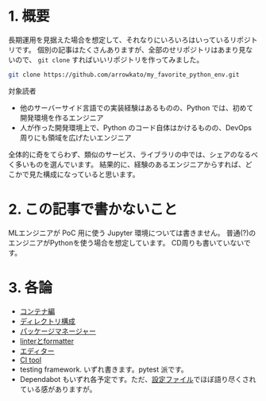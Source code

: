 # 1. 概要
長期運用を見据えた場合を想定して、それなりにいろいろはいっているリポジトリです。
個別の記事はたくさんありますが、全部のせリポジトリはあまり見ないので、 `git clone` すればいいリポジトリを作ってみました。

```bash
git clone https://github.com/arrowkato/my_favorite_python_env.git
```

対象読者
- 他のサーバーサイド言語での実装経験はあるものの、Python では、初めて開発環境を作るエンジニア
- 人が作った開発環境上で、Python のコード自体はかけるものの、DevOps 周りにも領域を広げたいエンジニア

全体的に奇をてらわず、類似のサービス、ライブラリの中では、シェアのなるべく多いものを選んでいます。
結果的に、経験のあるエンジニアからすれば、どこかで見た構成になっていると思います。


# 2. この記事で書かないこと
MLエンジニアが PoC 用に使う Jupyter 環境については書きません。
普通(?)のエンジニアがPythonを使う場合を想定しています。
CD周りも書いていないです。

# 3. 各論
- [コンテナ編](./doc/container.md)
- [ディレクトリ構成](./doc/directory_configuration.md)
- [パッケージマネージャー](./doc/package_manager.md)
- [linterとformatter](./doc/linter_formatter.md)
- [エディター](./doc/editor.md)
- [CI tool](./doc/CI_tool.md)
- testing framework. いずれ書きます。pytest 派です。
- Dependabot もいずれ各予定です。ただ、[設定ファイル](.github/dependabot.yml)でほぼ語り尽くされている感がありますが。
